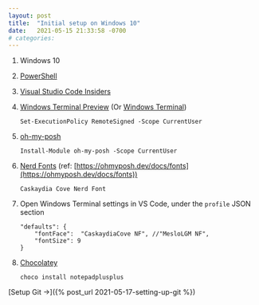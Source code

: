 ```yaml
---
layout: post
title:  "Initial setup on Windows 10"
date:   2021-05-15 21:33:58 -0700
# categories: 
---
```


1. Windows 10
1. [PowerShell](https://aka.ms/powershell-release?tag=stable)
1. [Visual Studio Code Insiders](https://code.visualstudio.com/insiders/)
1. [Windows Terminal Preview](https://aka.ms/terminal-preview) (Or [Windows Terminal](https://aka.ms/terminal))

    `Set-ExecutionPolicy RemoteSigned -Scope CurrentUser`
1. [oh-my-posh](https://ohmyposh.dev/docs/pwsh/)
  
    `Install-Module oh-my-posh -Scope CurrentUser`
1. [Nerd Fonts](https://www.nerdfonts.com/) (ref: [https://ohmyposh.dev/docs/fonts](https://ohmyposh.dev/docs/fonts))
   
    `Caskaydia Cove Nerd Font`
1. Open Windows Terminal settings in VS Code, under the `profile` JSON section

    ```
    "defaults": {
        "fontFace":  "CaskaydiaCove NF", //"MesloLGM NF",
        "fontSize": 9
    }
    ```
1. [Chocolatey](https://chocolatey.org/)

    `choco install notepadplusplus`

[Setup Git →]({% post_url 2021-05-17-setting-up-git %})
